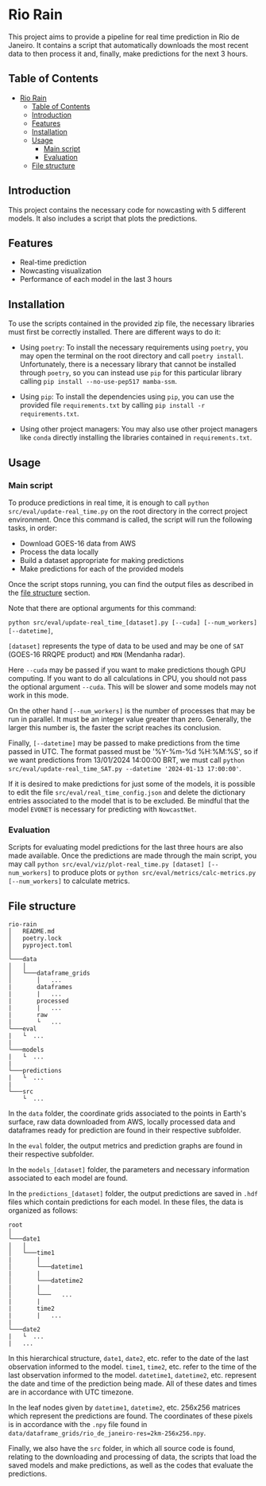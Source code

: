 # Rio Rain

This project aims to provide a pipeline for real time prediction in Rio de Janeiro. It contains a script that automatically downloads the most recent data to then process it and, finally, make predictions for the next 3 hours.

## Table of Contents

- [Rio Rain](#rio-rain)
  - [Table of Contents](#table-of-contents)
  - [Introduction](#introduction)
  - [Features](#features)
  - [Installation](#installation)
  - [Usage](#usage)
    - [Main script](#main-script)
    - [Evaluation](#evaluation)
  - [File structure](#file-structure)

## Introduction

This project contains the necessary code for nowcasting with 5 different models. It also includes a script that plots the predictions.

## Features

- Real-time prediction
- Nowcasting visualization
- Performance of each model in the last 3 hours

## Installation

To use the scripts contained in the provided zip file, the necessary libraries must first be correctly installed. There are different ways to do it:

- Using `poetry`:
  To install the necessary requirements using `poetry`, you may open the terminal on the root directory and call `poetry install`. Unfortunately, there is a necessary library that cannot be installed through `poetry`, so you can instead use `pip` for this particular library calling `pip install --no-use-pep517 mamba-ssm`.

- Using `pip`:
  To install the dependencies using `pip`, you can use the provided file `requirements.txt` by calling `pip install -r requirements.txt`.

- Using other project managers:
  You may also use other project managers like `conda` directly installing the libraries contained in `requirements.txt`.

## Usage

### Main script

To produce predictions in real time, it is enough to call `python src/eval/update-real_time.py` on the root directory in the correct project environment. Once this command is called, the script will run the following tasks, in order:

- Download GOES-16 data from AWS
- Process the data locally
- Build a dataset appropriate for making predictions
- Make predictions for each of the provided models

Once the script stops running, you can find the output files as described in the [file structure](#file-structure) section.

Note that there are optional arguments for this command:

`python src/eval/update-real_time_[dataset].py [--cuda] [--num_workers] [--datetime]`,

`[dataset]` represents the type of data to be used and may be one of `SAT` (GOES-16 RRQPE product) and `MDN` (Mendanha radar).

Here `--cuda` may be passed if you want to make predictions though GPU computing. If you want to do all calculations in CPU, you should not pass the optional argument `--cuda`. This will be slower and some models may not work in this mode.

On the other hand `[--num_workers]` is the number of processes that may be run in parallel. It must be an integer value greater than zero. Generally, the larger this number is, the faster the script reaches its conclusion.

Finally, `[--datetime]` may be passed to make predictions from the time passed in UTC. The format passed must be '%Y-%m-%d %H:%M:%S', so if we want predictions from 13/01/2024 14:00:00 BRT, we must call `python src/eval/update-real_time_SAT.py --datetime '2024-01-13 17:00:00'`.

If it is desired to make predictions for just some of the models, it is possible to edit the file `src/eval/real_time_config.json` and delete the dictionary entries associated to the model that is to be excluded. Be mindful that the model `EVONET` is necessary for predicting with `NowcastNet`.

### Evaluation

Scripts for evaluating model predictions for the last three hours are also made available. Once the predictions are made through the main script, you may call `python src/eval/viz/plot-real_time.py [dataset] [--num_workers]` to produce plots or `python src/eval/metrics/calc-metrics.py [--num_workers]` to calculate metrics.


## File structure

```
rio-rain
│   README.md
│   poetry.lock
│   pyproject.toml
│
└───data
│   │
│   └───dataframe_grids
│       │   ...
|       dataframes
|       |   ...
|       processed
|       |   ...
|       raw
|       └   ...
└───eval
|   └  ...
|
└───models
|   └  ...
|
└───predictions
|   └  ...
|
└───src
    └  ...
```

In the `data` folder, the coordinate grids associated to the points in Earth's surface, raw data downloaded from AWS, locally processed data and dataframes ready for prediction are found in their respective subfolder.

In the `eval` folder, the output metrics and prediction graphs are found in their respective subfolder.

In the `models_[dataset]` folder, the parameters and necessary information associated to each model are found.

In the `predictions_[dataset]` folder, the output predictions are saved in `.hdf` files which contain predictions for each model. In these files, the data is organized as follows:

```
root
│
└───date1
│   │
│   └───time1
|       |
│       └───datetime1
|       |
│       └───datetime2
|       |
│       └───   ...
|       |
|       time2
|       |   ...
|
└───date2
|   └  ...
|   ...
```

In this hierarchical structure, `date1`, `date2`, etc. refer to the date of the last observation informed to the model. `time1`, `time2`, etc. refer to the time of the last observation informed to the model. `datetime1`, `datetime2`, etc. represent the date and time of the prediction being made. All of these dates and times are in accordance with UTC timezone.

In the leaf nodes given by `datetime1`, `datetime2`, etc. 256x256 matrices which represent the predictions are found. The coordinates of these pixels is in accordance with the `.npy` file found in `data/dataframe_grids/rio_de_janeiro-res=2km-256x256.npy`.

Finally, we also have the `src` folder, in which all source code is found, relating to the downloading and processing of data, the scripts that load the saved models and make predictions, as well as the codes that evaluate the predictions.

